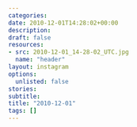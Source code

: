 ```yaml
---
categories:
date: 2010-12-01T14:28:02+00:00
description:
draft: false
resources:
- src: 2010-12-01_14-28-02_UTC.jpg
  name: "header"
layout: instagram
options:
  unlisted: false
stories:
subtitle:
title: "2010-12-01"
tags: []
---
```


 
